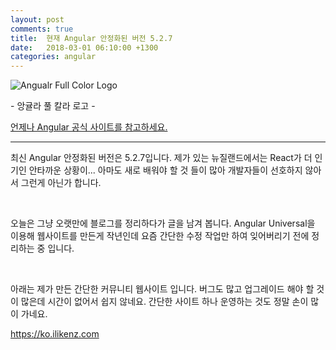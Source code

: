 ```yaml
---
layout: post
comments: true
title:  현재 Angular 안정화된 버전 5.2.7
date:   2018-03-01 06:10:00 +1300
categories: angular
---
```


<div class="post-head">
    <img src="{{ site.url }}/assets/images/Angular1.png" alt="Angualr Full Color Logo"/>
    <p class="image-description">- 앙귤라 풀 칼라 로고 -</p>
</div>

<a href="https://angular.io/">언제나 Angular 공식 사이트를 참고하세요.</a>

<hr>

최신 Angular 안정화된 버전은 5.2.7입니다. 제가 있는 뉴질랜드에서는 React가 더 인기인 안타까운 상황이... 아마도 새로 배워야 할 것 들이 많아 개발자들이 선호하지 않아서 그런게 아닌가 합니다.

<br>

오늘은 그냥 오랫만에 블로그를 정리하다가 글을 남겨 봅니다. Angular Universal을 이용해 웹사이트를 만든게 작년인데 요즘 간단한 수정 작업만 하여 잊어버리기 전에 정리하는 중 입니다.

<br>

아래는 제가 만든 간단한 커뮤니티 웹사이트 입니다. 버그도 많고 업그레이드 해야 할 것이 많은데 시간이 없어서 쉽지 않네요. 간단한 사이트 하나 운영하는 것도 정말 손이 많이 가네요.

<a href="https://ko.ilikenz.com">https://ko.ilikenz.com</a>